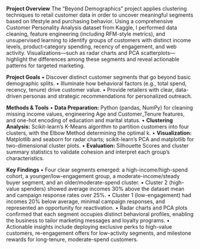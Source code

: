 **Project Overview**
The “Beyond Demographics” project applies clustering techniques to retail customer data in order to uncover meaningful segments based on lifestyle and purchasing behavior. Using a comprehensive Customer Personality Analysis dataset from Kaggle, I performed data cleaning, feature engineering (including RFM-style metrics), and unsupervised learning to identify groups of customers with distinct income levels, product‐category spending, recency of engagement, and web activity. Visualizations—such as radar charts and PCA scatterplots—highlight the differences among these segments and reveal actionable patterns for targeted marketing.

**Project Goals**
• Discover distinct customer segments that go beyond basic demographic splits.
• Illuminate how behavioral factors (e.g., total spend, recency, tenure) drive customer value.
• Provide retailers with clear, data-driven personas and strategic recommendations for personalized outreach.

**Methods & Tools**
• **Data Preparation:** Python (pandas, NumPy) for cleaning missing income values, engineering Age and Customer\_Tenure features, and one-hot encoding of education and marital status.
• **Clustering Analysis:** Scikit-learn’s K-Means algorithm to partition customers into four clusters, with the Elbow Method determining the optimal k.
• **Visualization:** Matplotlib and seaborn for radar charts; scikit-learn’s PCA and matplotlib for two-dimensional cluster plots.
• **Evaluation:** Silhouette Scores and cluster summary statistics to validate cohesion and interpret each group’s characteristics.

**Key Findings**
• Four clear segments emerged: a high-income/high-spend cohort, a younger/low-engagement group, a moderate-income/steady buyer segment, and an older/moderate-spend cluster.
• Cluster 2 (high-value spenders) showed average incomes 30% above the dataset mean and campaign response rates over 25%.
• Cluster 1 (low-engagement) had incomes 20% below average, minimal campaign responses, and represented an opportunity for reactivation.
• Radar charts and PCA plots confirmed that each segment occupies distinct behavioral profiles, enabling the business to tailor marketing messages and loyalty programs.
• Actionable insights include deploying exclusive perks to high-value customers, re-engagement offers for low-activity segments, and milestone rewards for long-tenure, moderate-spend customers.

